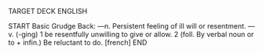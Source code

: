 TARGET DECK
ENGLISH

START
Basic
Grudge
Back: —n. Persistent feeling of ill will or resentment. —v. (-ging) 1 be resentfully unwilling to give or allow. 2 (foll. By verbal noun or to + infin.) Be reluctant to do. [french]
END
